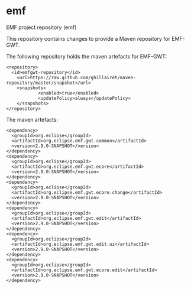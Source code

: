 emf
===

EMF project repository (emf)


This repository contains changes to provide a Maven repository for EMF-GWT.

The following repository holds the maven artefacts for EMF-GWT:
```
<repository>
  <id>emfgwt-repository</id>
	<url>https://raw.github.com/ghillairet/maven-repository/master/snapshot</url>
	<snapshots>
			<enabled>true</enabled>
			<updatePolicy>always</updatePolicy>
	</snapshots>
</repository>
```

The maven artefacts:
```
<dependency>
  <groupId>org.eclipse</groupId>
  <artifactId>org.eclipse.emf.gwt.common</artifactId>
  <version>2.9.0-SNAPSHOT</version>
</dependency>
<dependency>
  <groupId>org.eclipse</groupId>
  <artifactId>org.eclipse.emf.gwt.ecore</artifactId>
  <version>2.9.0-SNAPSHOT</version>
</dependency>
<dependency>
  <groupId>org.eclipse</groupId>
  <artifactId>org.eclipse.emf.gwt.ecore.change</artifactId>
  <version>2.9.0-SNAPSHOT</version>
</dependency>
<dependency>
  <groupId>org.eclipse</groupId>
  <artifactId>org.eclipse.emf.gwt.edit</artifactId>
  <version>2.9.0-SNAPSHOT</version>
</dependency>
<dependency>
  <groupId>org.eclipse</groupId>
  <artifactId>org.eclipse.emf.gwt.edit.ui</artifactId>
  <version>2.9.0-SNAPSHOT</version>
</dependency>
<dependency>
  <groupId>org.eclipse</groupId>
  <artifactId>org.eclipse.emf.gwt.ecore.edit</artifactId>
  <version>2.9.0-SNAPSHOT</version>
</dependency>
```
